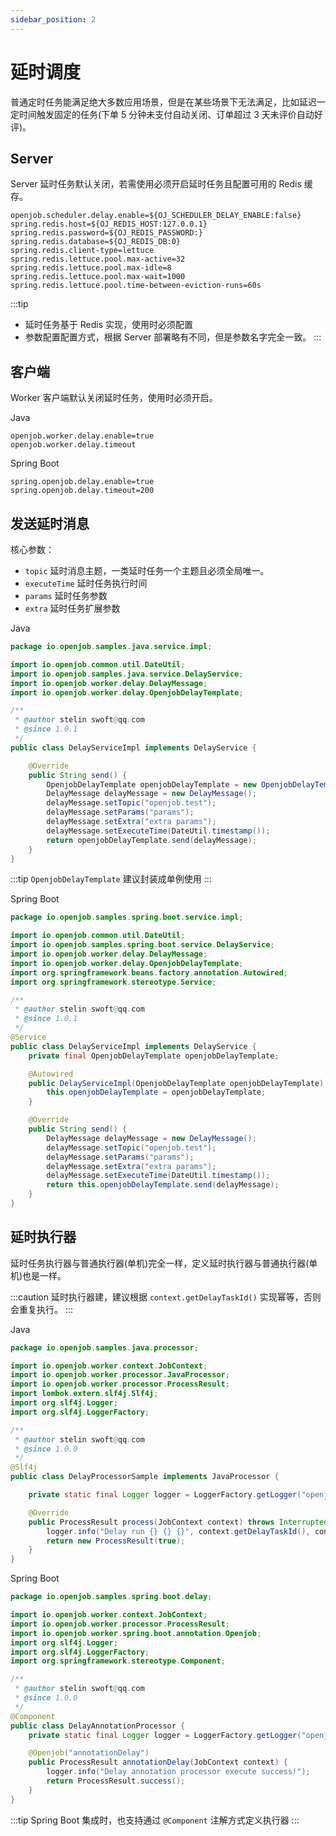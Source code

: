 ```yaml
---
sidebar_position: 2
---
```


# 延时调度

普通定时任务能满足绝大多数应用场景，但是在某些场景下无法满足，比如延迟一定时间触发固定的任务(下单 5 分钟未支付自动关闭、订单超过
3 天未评价自动好评)。

## Server

Server 延时任务默认关闭，若需使用必须开启延时任务且配置可用的 Redis 缓存。

```properties
openjob.scheduler.delay.enable=${OJ_SCHEDULER_DELAY_ENABLE:false}
spring.redis.host=${OJ_REDIS_HOST:127.0.0.1}
spring.redis.password=${OJ_REDIS_PASSWORD:}
spring.redis.database=${OJ_REDIS_DB:0}
spring.redis.client-type=lettuce
spring.redis.lettuce.pool.max-active=32
spring.redis.lettuce.pool.max-idle=8
spring.redis.lettuce.pool.max-wait=1000
spring.redis.lettuce.pool.time-between-eviction-runs=60s
```

:::tip
- 延时任务基于 Redis 实现，使用时必须配置
- 参数配置配置方式，根据 Server 部署略有不同，但是参数名字完全一致。
:::

## 客户端

Worker 客户端默认关闭延时任务，使用时必须开启。

Java

```properties
openjob.worker.delay.enable=true
openjob.worker.delay.timeout
```

Spring Boot

```properties
spring.openjob.delay.enable=true
spring.openjob.delay.timeout=200
```

## 发送延时消息

核心参数：
- `topic` 延时消息主题，一类延时任务一个主题且必须全局唯一。
- `executeTime` 延时任务执行时间
- `params` 延时任务参数
- `extra` 延时任务扩展参数

Java

```java
package io.openjob.samples.java.service.impl;

import io.openjob.common.util.DateUtil;
import io.openjob.samples.java.service.DelayService;
import io.openjob.worker.delay.DelayMessage;
import io.openjob.worker.delay.OpenjobDelayTemplate;

/**
 * @author stelin swoft@qq.com
 * @since 1.0.1
 */
public class DelayServiceImpl implements DelayService {

    @Override
    public String send() {
        OpenjobDelayTemplate openjobDelayTemplate = new OpenjobDelayTemplate();
        DelayMessage delayMessage = new DelayMessage();
        delayMessage.setTopic("openjob.test");
        delayMessage.setParams("params");
        delayMessage.setExtra("extra params");
        delayMessage.setExecuteTime(DateUtil.timestamp());
        return openjobDelayTemplate.send(delayMessage);
    }
}
```

:::tip
`OpenjobDelayTemplate` 建议封装成单例使用
:::

Spring Boot

```java
package io.openjob.samples.spring.boot.service.impl;

import io.openjob.common.util.DateUtil;
import io.openjob.samples.spring.boot.service.DelayService;
import io.openjob.worker.delay.DelayMessage;
import io.openjob.worker.delay.OpenjobDelayTemplate;
import org.springframework.beans.factory.annotation.Autowired;
import org.springframework.stereotype.Service;

/**
 * @author stelin swoft@qq.com
 * @since 1.0.1
 */
@Service
public class DelayServiceImpl implements DelayService {
    private final OpenjobDelayTemplate openjobDelayTemplate;

    @Autowired
    public DelayServiceImpl(OpenjobDelayTemplate openjobDelayTemplate) {
        this.openjobDelayTemplate = openjobDelayTemplate;
    }

    @Override
    public String send() {
        DelayMessage delayMessage = new DelayMessage();
        delayMessage.setTopic("openjob.test");
        delayMessage.setParams("params");
        delayMessage.setExtra("extra params");
        delayMessage.setExecuteTime(DateUtil.timestamp());
        return this.openjobDelayTemplate.send(delayMessage);
    }
}
```

## 延时执行器

延时任务执行器与普通执行器(单机)完全一样，定义延时执行器与普通执行器(单机)也是一样。

:::caution
延时执行器建，建议根据 `context.getDelayTaskId()` 实现幂等，否则会重复执行。
:::


Java

```java
package io.openjob.samples.java.processor;

import io.openjob.worker.context.JobContext;
import io.openjob.worker.processor.JavaProcessor;
import io.openjob.worker.processor.ProcessResult;
import lombok.extern.slf4j.Slf4j;
import org.slf4j.Logger;
import org.slf4j.LoggerFactory;

/**
 * @author stelin swoft@qq.com
 * @since 1.0.0
 */
@Slf4j
public class DelayProcessorSample implements JavaProcessor {

    private static final Logger logger = LoggerFactory.getLogger("openjob");

    @Override
    public ProcessResult process(JobContext context) throws InterruptedException {
        logger.info("Delay run {} {} {}", context.getDelayTaskId(), context.getDelayParams(), context.getDelayExtra());
        return new ProcessResult(true);
    }
}
```

Spring Boot

```java
package io.openjob.samples.spring.boot.delay;

import io.openjob.worker.context.JobContext;
import io.openjob.worker.processor.ProcessResult;
import io.openjob.worker.spring.boot.annotation.Openjob;
import org.slf4j.Logger;
import org.slf4j.LoggerFactory;
import org.springframework.stereotype.Component;

/**
 * @author stelin swoft@qq.com
 * @since 1.0.0
 */
@Component
public class DelayAnnotationProcessor {
    private static final Logger logger = LoggerFactory.getLogger("openjob");

    @Openjob("annotationDelay")
    public ProcessResult annotationDelay(JobContext context) {
        logger.info("Delay annotation processor execute success!");
        return ProcessResult.success();
    }
}
```

:::tip
Spring Boot 集成时，也支持通过 `@Component` 注解方式定义执行器
:::
